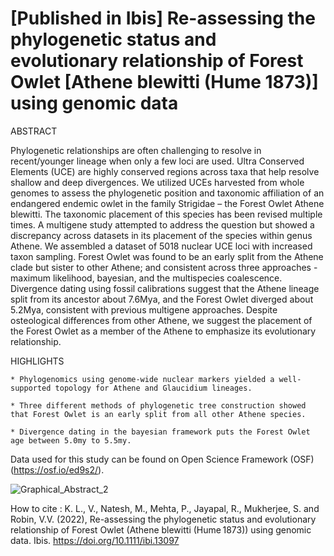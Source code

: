 # [Published in Ibis] Re-assessing the phylogenetic status and evolutionary relationship of Forest Owlet [Athene blewitti (Hume 1873)] using genomic data

ABSTRACT

Phylogenetic relationships are often challenging to resolve in recent/younger lineage when only a few loci are used. Ultra Conserved Elements (UCE) are highly conserved regions across taxa that help resolve shallow and deep divergences. We utilized UCEs harvested from whole genomes to assess the phylogenetic position and taxonomic affiliation of an endangered endemic owlet in the family Strigidae – the Forest Owlet Athene blewitti. The taxonomic placement of this species has been revised multiple times. A multigene study attempted to address the question but showed a discrepancy across datasets in its placement of the species within genus Athene. We assembled a dataset of 5018 nuclear UCE loci with increased taxon sampling. Forest Owlet was found to be an early split from the Athene clade but sister to other Athene; and consistent across three approaches - maximum likelihood, bayesian, and the multispecies coalescence. Divergence dating using fossil calibrations suggest that the Athene lineage split from its ancestor about 7.6Mya, and the Forest Owlet diverged about 5.2Mya, consistent with previous multigene approaches. Despite osteological differences from other Athene, we suggest the placement of the Forest Owlet as a member of the Athene to emphasize its evolutionary relationship.


HIGHLIGHTS

    * Phylogenomics using genome-wide nuclear markers yielded a well-supported topology for Athene and Glaucidium lineages.

    * Three different methods of phylogenetic tree construction showed that Forest Owlet is an early split from all other Athene species.

    * Divergence dating in the bayesian framework puts the Forest Owlet age between 5.0my to 5.5my.
    


Data used for this study can be found on Open Science Framework (OSF) (https://osf.io/ed9s2/).  


![Graphical_Abstract_2](https://user-images.githubusercontent.com/61734552/136191609-47028ce9-6f8d-463c-b265-92964bde0cc7.jpg)

How to cite :  K. L., V., Natesh, M., Mehta, P., Jayapal, R., Mukherjee, S. and Robin, V.V. (2022), Re-assessing the phylogenetic status and evolutionary relationship of Forest Owlet (Athene blewitti (Hume 1873)) using genomic data. Ibis. https://doi.org/10.1111/ibi.13097


